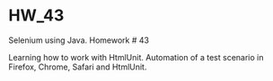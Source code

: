 # HW_43
Selenium using Java. Homework # 43

Learning how to work with HtmlUnit. Automation of a test scenario in Firefox, Chrome, Safari and HtmlUnit.  
